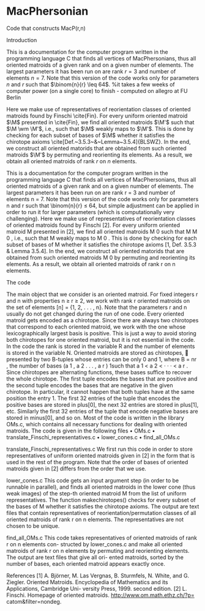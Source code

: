 # MacPhersonian
Code that constructs MacP(r,n)

Introduction

This is a documentation for the computer program written in the programming language C that finds all vertices of MacPhersonians, thus all oriented matroids of a given rank and on a given number of elements. The largest parameters it has been run on are rank $r=3$ and number of elements $n=7$. Note that this version of the code works only for parameters $n$ and $r$ such that $\binom{n}{r} \leq 64$. 
%it takes a few weeks of computer power (on a single core) to finish - computed on allegro at FU Berlin

Here we make use of representatives of reorientation classes of oriented matroids found by Finschi \cite{Fin}. For every uniform oriented matroid $\M$ presented in \cite{Fin}, we find all oriented matroids $\M'$ such that $\M \wm \M'$, i.e., such that $\M$ weakly maps to $\M'$. This is done by checking for each subset of bases of $\M$ whether it satisfies the chirotope axioms \cite[Def.~3.5.3~\&~Lemma~3.5.4]{BLSWZ}. In the end, we construct all oriented matorids that are obtained from such oriented matroids $\M'$ by permuting and reorienting its elements. As a result, we obtain all oriented matroids of rank $r$ on $n$ elements.

This is a documentation for the computer program written in the programming
language C that finds all vertices of MacPhersonians, thus all oriented matroids of a
given rank and on a given number of elements. The largest parameters it has been
run on are rank r = 3 and number of elements n = 7. Note that this version of the
code works only for parameters n and r such that \binom{n}{r} ≤ 64, but simple adjustment can be applied in order to run it for larger parameters (which is computationally very challenging).
Here we make use of representatives of reorientation classes of oriented matroids
found by Finschi [2]. For every uniform oriented matroid M presented in [2], we
find all oriented matroids M 0 such that M
M 0 , i.e., such that M weakly maps
to M 0 . This is done by checking for each subset of bases of M whether it satisfies
the chirotope axioms [1, Def. 3.5.3 & Lemma 3.5.4]. In the end, we construct all
oriented matorids that are obtained from such oriented matroids M 0 by permuting
and reorienting its elements. As a result, we obtain all oriented matroids of rank r
on n elements.


The code

The main object that we consider is an oriented matroid. For fixed integers r and
n with properties n ≥ r ≥ 2, we work with rank r oriented matroids on the set
of elements [n] = {1, 2, . . . , n}. Note that the parameters r and n usually do not
get changed during the run of one code. Every oriented matroid gets encoded as a
chirotope. Since there are always two chirotopes that correspond to each oriented
matroid, we work with the one whose lexicographically largest basis is positive. This
is just a way to avoid storing both chirotopes for one oriented matroid, but it is not
essential in the code.
In the code the rank is stored in the variable R and the number of elements is
stored in the variable N.
Oriented matroids are stored as chirotopes,
 presented by two B-tuples whose
entries can be only 0 and 1, where B = nr , the number of bases (a 1 , a 2 . . . , a r )
1such that a 1 < a 2 < · · · < a r . Since chirotopes are alternating functions, these
bases suffice to recover the whole chirotope. The first tuple encodes the bases that
are positive and the second tuple encodes the bases that are negative in the given
chirotope. In particular, it cannot happen that both tuples have at the same position
the entry 1.
The first 32 entries of the tuple that encodes the positive bases are stored in
plus[0], the next 32 entries are stored in plus[1], etc. Similarly the first 32 entries
of the tuple that encode negative bases are stored in minus[0], and so on.
Most of the code is written in the library OMs.c, which contains all necessary
functions for dealing with oriented matroids. The code is given in the following files
• OMs.c
• translate_Finschi_representatives.c
• lower_cones.c
• find_all_OMs.c


translate_Finschi_representatives.c
We first run this code in order to store representatives of uniform oriented matroids
given in [2] in the form that is used in the rest of the program. Note that the order
of bases of oriented matroids given in [2] differs from the order that we use.

lower_cones.c
This code gets an input argument step (in order to be runnable in parallel), and finds
all oriented matroids in the lower cone (thus weak images) of the step-th oriented
matroid M from the list of uniform representatives. The function makechirotopes()
checks for every subset of the bases of M whether it satisfies the chirotope axioms.
The output are text files that contain representatives of reorientation/permutation
classes of all oriented matroids of rank r on n elements. The representatives are not
chosen to be unique.

find_all_OMs.c
This code takes representatives of oriented matroids of rank r on n elements con-
structed by lower_cones.c and make all oriented matroids of rank r on n elements
by permuting and reorienting elements. The output are text files that give all ori-
ented matroids, sorted by the number of bases, each oriented matroid appears exactly
once.

References
[1] A. Björner, M. Las Vergnas, B. Sturmfels, N. White, and G. Ziegler. Oriented
Matroids. Encyclopedia of Mathematics and its Applications, Cambridge Uni-
versity Press, 1999. second edition.
[2] L. Finschi. Homepage of oriented matroids. http://www.om.math.ethz.ch/?p=
catom&filter=nondeg.
